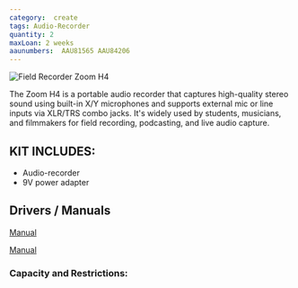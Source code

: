 ```yaml
---
category:  create
tags: Audio-Recorder
quantity: 2
maxLoan: 2 weeks
aaunumbers:  AAU81565 AAU84206
---
```

![Field Recorder Zoom H4](https://www.zoom.co.jp/sites/default/files/products/product-shots/zoomH4_HandyRecorder_0.png)

The Zoom H4 is a portable audio recorder that captures high-quality stereo sound using built-in X/Y microphones and supports external mic or line inputs via XLR/TRS combo jacks. It's widely used by students, musicians, and filmmakers for field recording, podcasting, and live audio capture.
## KIT INCLUDES:
-  Audio-recorder 
-  9V power adapter

## Drivers / Manuals
[Manual](https://zoomcorp.com/media/documents/E_H4.pdf)

[Manual](https://zoomcorp.com/media/documents/H4n-manual.pdf)



### Capacity and Restrictions:
